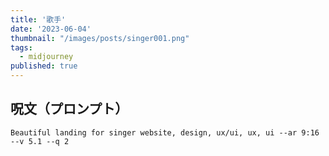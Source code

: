 ```yaml
---
title: '歌手'
date: '2023-06-04'
thumbnail: "/images/posts/singer001.png"
tags:
  - midjourney
published: true
---
```


## 呪文（プロンプト）
```
Beautiful landing for singer website, design, ux/ui, ux, ui --ar 9:16 --v 5.1 --q 2
```